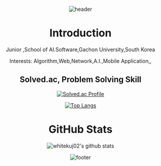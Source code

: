 
<div align=center>

![header](https://capsule-render.vercel.app/api?type=waving&color=blue&height=200&section=header&text=uijin`s%20Repo.&fontSize=90&animation=fadeIn)

  <h1>Introduction</h1>
  <p>Junior ,School of AI.Software,Gachon University,South Korea</p>
  <p>Interests: Algorithm,Web,Network,A.I.,Mobile Application,,</p>

  <h2>Solved.ac, Problem Solving Skill</h2>
  
 [![Solved.ac Profile](http://mazassumnida.wtf/api/v2/generate_badge?boj=whitekuj02)](https://solved.ac/ksdk6145)

[![Top Langs](https://github-readme-stats.vercel.app/api/top-langs/?username=whitekuj02&layout=compact)](https://github.com/whitekuj02/github-readme-stats)

  <h1>GitHub Stats</h1> 
  

  
  ![whitekuj02's github stats](https://github-readme-stats.vercel.app/api?username=whitekuj02&show_icons=true)


![footer](https://capsule-render.vercel.app/api?type=waving&color=blue&height=100&section=header&text=Beyond%20the%20Limit&fontSize=90)


</div>
